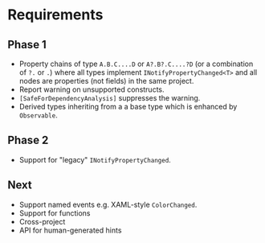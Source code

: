 # Requirements

## Phase 1

* Property chains of type `A.B.C....D` or `A?.B?.C....?D` (or a combination of `?.` or `.`) where all types implement `INotifyPropertyChanged<T>` and all nodes are properties (not fields) in the same project.
* Report warning on unsupported constructs.
* `[SafeForDependencyAnalysis]` suppresses the warning.
* Derived types inheriting from a a base type which is enhanced by `Observable`.

## Phase 2

* Support for "legacy" `INotifyPropertyChanged`.

## Next

* Support named events e.g. XAML-style `ColorChanged`.
* Support for functions
* Cross-project
* API for human-generated hints